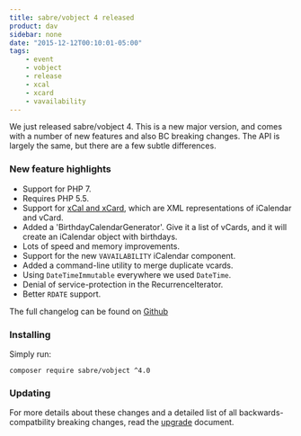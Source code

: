 ```yaml
---
title: sabre/vobject 4 released
product: dav
sidebar: none
date: "2015-12-12T00:10:01-05:00"
tags:
    - event
    - vobject
    - release
    - xcal
    - xcard
    - vavailability
---
```


We just released sabre/vobject 4. This is a new major version, and comes with a
number of new features and also BC breaking changes. The API is largely the
same, but there are a few subtle differences.

### New feature highlights

* Support for PHP 7.
* Requires PHP 5.5.
* Support for [xCal and xCard][2], which are XML representations of iCalendar
  and vCard.  
* Added a 'BirthdayCalendarGenerator'. Give it a list of vCards, and it will
  create an iCalendar object with birthdays.
* Lots of speed and memory improvements.  
* Support for the new `VAVAILABILITY` iCalendar component.
* Added a command-line utility to merge duplicate vcards.
* Using `DateTimeImmutable` everywhere we used `DateTime`.
* Denial of service-protection in the RecurrenceIterator.
* Better `RDATE` support.

The full changelog can be found on [Github][1]

### Installing

Simply run:

    composer require sabre/vobject ^4.0

### Updating

For more details about these changes and a detailed list of all backwards-
compatbility breaking changes, read the [upgrade][3] document.


[1]: https://github.com/sabre-io/vobject/blob/4.0.0/CHANGELOG.md
[2]: /vobject/xcal_xcard/
[3]: /vobject/upgrade_to_4/
